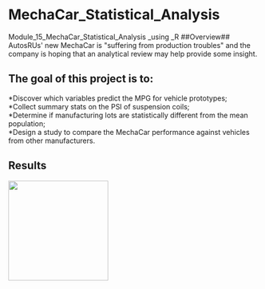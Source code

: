 # MechaCar_Statistical_Analysis
Module_15_MechaCar_Statistical_Analysis _using _R
##Overview##</br>
AutosRUs' new MechaCar is "suffering from production troubles" and the company is hoping that an analytical review may help provide some insight.</br>
## The goal of this project is to:</br>

*Discover which variables predict the MPG for vehicle prototypes;</br>
*Collect summary stats on the PSI of suspension coils;</br>
*Determine if manufacturing lots are statistically different from the mean population;</br>
*Design a study to compare the MechaCar performance against vehicles from other manufacturers.</br>
## Results</br>
<img src="https://github.com/ramyasnl/" width="200" height="200" />
